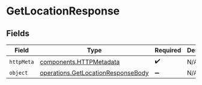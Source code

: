 # GetLocationResponse


## Fields

| Field                                                                                    | Type                                                                                     | Required                                                                                 | Description                                                                              |
| ---------------------------------------------------------------------------------------- | ---------------------------------------------------------------------------------------- | ---------------------------------------------------------------------------------------- | ---------------------------------------------------------------------------------------- |
| `httpMeta`                                                                               | [components.HTTPMetadata](../../models/components/httpmetadata.md)                       | :heavy_check_mark:                                                                       | N/A                                                                                      |
| `object`                                                                                 | [operations.GetLocationResponseBody](../../models/operations/getlocationresponsebody.md) | :heavy_minus_sign:                                                                       | N/A                                                                                      |